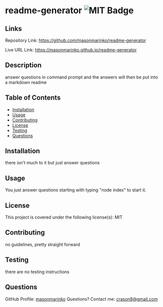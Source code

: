 # readme-generator ![MIT Badge](https://img.shields.io/badge/License-MIT-brightgreen)

## Links

Repository Link: <https://github.com/masonmarinko/readme-generator>

Live URL Link: <https://masonmarinko.github.io/readme-generator>

## Description
answer questions in command prompt and the answers will then be put into a markdown readme

## Table of Contents
* [Installation](#installation)
* [Usage](#usage)
* [Contributing](#contributing)
* [License](#license)
* [Testing](#testing)
* [Questions](#questions)

## Installation
there isn't much to it but just answer questions

## Usage 
You just answer questions starting with typing "node index" to start it.

## License
This project is covered under the following license(s):
MIT

## Contributing
no guidelines, pretty straight forward

## Testing
there are no testing instructions

## Questions
GitHub Profile: [masonmarinko](https://github.com/masonmarinko)
Questions? Contact me: <crason8@gmail.com>
